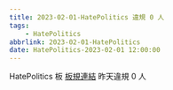 ```yaml
---
title: 2023-02-01-HatePolitics 違規 0 人
tags:
    - HatePolitics
abbrlink: 2023-02-01-HatePolitics
date: HatePolitics-2023-02-01 12:00:00
---
```

HatePolitics 板 [板規連結](https://www.ptt.cc/bbs/HatePolitics/M.1617115262.A.D60.html)
昨天違規 0 人
